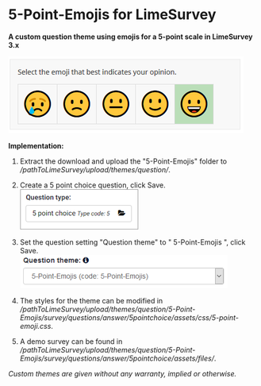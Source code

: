 # 5-Point-Emojis for LimeSurvey
**A custom question theme using emojis for a 5-point scale in LimeSurvey 3.x**

![Image Emoji Scale](/5-Point-Emojis/survey/questions/answer/5pointchoice/assets/images/5-point-emojis-1.png)

**Implementation:**

1) Extract the download and upload the "5-Point-Emojis" folder to */pathToLimeSurvey/upload/themes/question/*.

2) Create a 5 point choice question, click Save.  
![Image Select question theme](/5-Point-Emojis/survey/questions/answer/5pointchoice/assets/images/5-point-emojis-2.png)

3) Set the question setting "Question theme" to " 	5-Point-Emojis ", click Save.  
![Image Select 5-point-emojis](/5-Point-Emojis/survey/questions/answer/5pointchoice/assets/images/5-point-emojis-3.png)

4) The styles for the theme can be modified in */pathToLimeSurvey/upload/themes/question/5-Point-Emojis/survey/questions/answer/5pointchoice/assets/css/5-point-emoji.css*.

4) A demo survey can be found in  */pathToLimeSurvey/upload/themes/question/5-Point-Emojis/survey/questions/answer/5pointchoice/assets/files/*.
    
    
    
*Custom themes are given without any warranty, implied or otherwise.*
